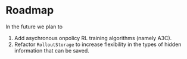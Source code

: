 # Roadmap

In the future we plan to

1. Add asychronous onpolicy RL training algorithms (namely A3C).
1. Refactor `RolloutStorage` to increase flexibility in the types of 
    hidden information that can be saved. 